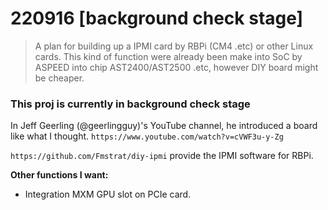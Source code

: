 # 220916 [background check stage]

> A plan for building up a IPMI card by RBPi (CM4 .etc) or other Linux cards. This kind of function were already been make into SoC by ASPEED into chip AST2400/AST2500 .etc, however DIY board might be cheaper.

### This proj is currently in background check stage

In Jeff Geerling (@geerlingguy)'s YouTube channel, he introduced a board like what I thought. `https://www.youtube.com/watch?v=cVWF3u-y-Zg`

`https://github.com/Fmstrat/diy-ipmi` provide the IPMI software for RBPi.

**Other functions I want:**

- Integration MXM GPU slot on PCIe card.
